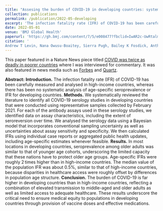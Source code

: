 ```yaml
---
title: "Assesing the burden of COVID-19 in developing countries: systematic review, meta-analysis and public policy implications"
collection: publications
permalink: /publication/2022-05-developing
excerpt: 'The infection fatality rate (IFR) of COVID-19 has been carefully measured and analysed in high-income countries, whereas there has been no systematic analysis of age-specific seroprevalence or IFR for developing countries. We systematically reviewed the literature to identify all COVID-19 serology studies in developing countries that were conducted using representative samples collected by February 2021. For each of the antibody assays used in these serology studies, we identified data on assay characteristics, including the extent of seroreversion over time. We analysed the serology data using a Bayesian model that incorporates conventional sampling uncertainty as well as uncertainties about assay sensitivity and specificity. We then calculated IFRs using individual case reports or aggregated public health updates, including age-specific estimates whenever feasible.'
date: 2022-05-01
venue: 'BMJ Global Health'
paperurl: 'https://gh.bmj.com/content/7/5/e008477?fbclid=IwAR2c-UwRtalmCk9zSXV-_2eiUJsCJPc9RTy4nZIWmUn-p104G5zLdGcRo0k'
citation: '
Andrew T Levin, Nana Owusu-Boaitey, Sierra Pugh, Bailey K Fosdick, Anthony B Zwi, Anup Malani, Satej Soman, Lonni Besançon, Ilya Kashnitsky, Sachin Ganesh, Aloysius McLaughlin, Gayeong Song, Rine Uhm, <strong>Daniel Herrera-Esposito</strong>, Gustavo de Los Campos, Ana Carolina Pecanha Peçanha Antonio, Enyew Birru Tadese, Gideon Meyerowitz-Katz (2022). &quot;Assesing the burden of COVID-19 in developing countries: systematic review, meta-analysis and public policy implications.&quot; <i>BMJ Global Health</i>. 7.'
---
```


This paper featured in a Nature News piece titled 
[COVID was twice as deadly in poorer countries](https://www.nature.com/articles/d41586-022-01767-z)
where I was interviewed for commentary. It was also featured in
news media such as [Forbes](https://www.forbes.com/sites/madhukarpai/2022/07/12/how-many-variants-and-deaths-are-we-willing-to-accept-before-we-protect-the-whole-world/?ref=altdnt)
and [Quartz](https://qz.com/2187717/covid-was-twice-as-deadly-in-poor-countries).

**Abstract:**
**Introduction.** The infection fatality rate (IFR) of COVID-19 has been carefully measured
and analysed in high-income countries, whereas there has been no systematic analysis of
age-specific seroprevalence or IFR for developing countries. **Methods.** We systematically
reviewed the literature to identify all COVID-19 serology studies in developing countries
that were conducted using representative samples collected by February 2021. For each of
the antibody assays used in these serology studies, we identified data on assay
characteristics, including the extent of seroreversion over time. We analysed the serology
data using a Bayesian model that incorporates conventional sampling uncertainty as well
as uncertainties about assay sensitivity and specificity. We then calculated IFRs using
individual case reports or aggregated public health updates, including age-specific
estimates whenever feasible. **Results.** In most locations in developing countries,
seroprevalence among older adults was similar to that of younger age cohorts, underscoring
the limited capacity that these nations have to protect older age groups. Age-specific IFRs
were roughly 2 times higher than in high-income countries. The median value of the population
IFR was about 0.5%, similar to that of high-income countries, because disparities in
healthcare access were roughly offset by differences in population age structure.
**Conclusion.** The burden of COVID-19 is far higher in developing countries than in
high-income countries, reflecting a combination of elevated transmission to middle-aged and
older adults as well as limited access to adequate healthcare. These results underscore the
critical need to ensure medical equity to populations in developing countries through
provision of vaccine doses and effective medications.


